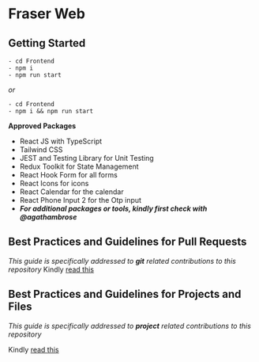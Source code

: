 # Fraser Web

<!-- [![Lint Code Base](https://github.com/drmacsika/ryffable/actions/workflows/linter.yml/badge.svg)](https://github.com/agathambrose/fraser-web/actions/workflows/linter.yml) -->


## Getting Started

```
- cd Frontend
- npm i
- npm run start
```

_or_

```
- cd Frontend
- npm i && npm run start
```

**Approved Packages**

- React JS with TypeScript
- Tailwind CSS
- JEST and Testing Library for Unit Testing
- Redux Toolkit for State Management
- React Hook Form for all forms
- React Icons for icons
- React Calendar for the calendar
- React Phone Input 2 for the Otp input
- _**For additional packages or tools, kindly first check with @agathambrose**_

## Best Practices and Guidelines for Pull Requests

_This guide is specifically addressed to **git** related contributions to this repository_
Kindly [read this](https://github.com/agathambrose/fraser-web/blob/master/CONTRIBUTING.md#guidelines-for-pull-requests)

## Best Practices and Guidelines for Projects and Files

_This guide is specifically addressed to **project** related contributions to this repository_

Kindly [read this](https://github.com/agathambrose/fraser-web/blob/master/CONTRIBUTING.md#language-style-guide)
